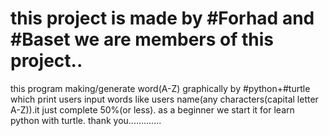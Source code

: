 # this project is made by #Forhad and #Baset we are members of this project..
this program making/generate word(A-Z) graphically by #python+#turtle which print users input words like users name(any characters(capital letter A-Z)).it just complete 50%(or less).
as a beginner we start it for learn python with turtle.
thank you.............
